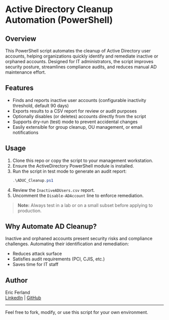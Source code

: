 # Active Directory Cleanup Automation (PowerShell)

## Overview

This PowerShell script automates the cleanup of Active Directory user accounts, helping organizations quickly identify and remediate inactive or orphaned accounts. Designed for IT administrators, the script improves security posture, streamlines compliance audits, and reduces manual AD maintenance effort.

## Features

- Finds and reports inactive user accounts (configurable inactivity threshold, default 90 days)
- Exports results to a CSV report for review or audit purposes
- Optionally disables (or deletes) accounts directly from the script
- Supports dry-run (test) mode to prevent accidental changes
- Easily extensible for group cleanup, OU management, or email notifications

## Usage

1. Clone this repo or copy the script to your management workstation.
2. Ensure the ActiveDirectory PowerShell module is installed.
3. Run the script in test mode to generate an audit report:
    ```powershell
    .\ADUC_Cleanup.ps1
    ```
4. Review the `InactiveADUsers.csv` report.  
5. Uncomment the `Disable-ADAccount` line to enforce remediation.

> **Note:** Always test in a lab or on a small subset before applying to production.

## Why Automate AD Cleanup?

Inactive and orphaned accounts present security risks and compliance challenges. Automating their identification and remediation:
- Reduces attack surface
- Satisfies audit requirements (PCI, CJIS, etc.)
- Saves time for IT staff

## Author

Eric Ferland  
[LinkedIn](https://www.linkedin.com/in/eferland) | [GitHub](https://github.com/itferland)

---

Feel free to fork, modify, or use this script for your own environment.
